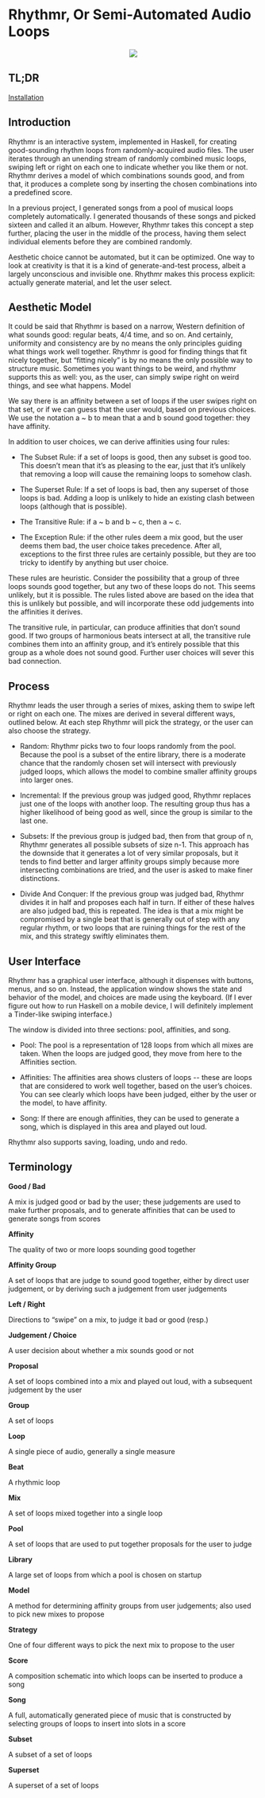Rhythmr, Or Semi-Automated Audio Loops
======



<p align="center">
  <img src="https://raw.githubusercontent.com/GregoryTravis/rhythmr/master/images/screencast.gif">
</p>

## TL;DR
[Installation](Installation.md)

## Introduction

Rhythmr is an interactive system, implemented in Haskell, for creating good-sounding rhythm loops from randomly-acquired audio files. The user iterates through an unending stream of randomly combined music loops, swiping left or right on each one to indicate whether you like them or not. Rhythmr derives a model of which combinations sounds good, and from that, it produces a complete song by inserting the chosen combinations into a predefined score.

In a previous project, I generated songs from a pool of musical loops completely automatically. I generated thousands of these songs and picked sixteen and called it an album. However, Rhythmr takes this concept a step further, placing the user in the middle of the process, having them select individual elements before they are combined randomly.

Aesthetic choice cannot be automated, but it can be optimized. One way to look at creativity is that it is a kind of generate-and-test process, albeit a largely unconscious and invisible one. Rhythmr makes this process explicit: actually generate material, and let the user select.

## Aesthetic Model

It could be said that Rhythmr is based on a narrow, Western definition of what sounds good: regular beats, 4/4 time, and so on. And certainly, uniformity and consistency are by no means the only principles guiding what things work well together. Rhythmr is good for finding things that fit nicely together, but “fitting nicely” is by no means the only possible way to structure music. Sometimes you want things to be weird, and rhythmr supports this as well: you, as the user, can simply swipe right on weird things, and see what happens.
Model

We say there is an affinity between a set of loops if the user swipes right on that set, or if we can guess that the user would, based on previous choices. We use the notation a ~ b to mean that a and b sound good together: they have affinity.

In addition to user choices, we can derive affinities using four rules:

* The Subset Rule: if a set of loops is good, then any subset is good too. This doesn’t mean that it’s as pleasing to the ear, just that it’s unlikely that removing a loop will cause the remaining loops to somehow clash.

* The Superset Rule: If a set of loops is bad, then any superset of those loops is bad. Adding a loop is unlikely to hide an existing clash between loops (although that is possible).

* The Transitive Rule: if a ~ b and b ~ c, then a ~ c.

* The Exception Rule: if the other rules deem a mix good, but the user deems them bad, the user choice takes precedence. After all, exceptions to the first three rules are certainly possible, but they are too tricky to identify by anything but user choice.

These rules are heuristic. Consider the possibility that a group of three loops sounds good together, but any two of these loops do not. This seems unlikely, but it is possible. The rules listed above are based on the idea that this is unlikely but possible, and will incorporate these odd judgements into the affinities it derives.

The transitive rule, in particular, can produce affinities that don’t sound good. If two groups of harmonious beats intersect at all, the transitive rule combines them into an affinity group, and it’s entirely possible that this group as a whole does not sound good. Further user choices will sever this bad connection.

## Process

Rhythmr leads the user through a series of mixes, asking them to swipe left or right on each one. The mixes are derived in several different ways, outlined below. At each step Rhythmr will pick the strategy, or the user can also choose the strategy.

* Random: Rhythmr picks two to four loops randomly from the pool. Because the pool is a subset of the entire library, there is a moderate chance that the randomly chosen set will intersect with previously judged loops, which allows the model to combine smaller affinity groups into larger ones.

* Incremental: If the previous group was judged good, Rhythmr replaces just one of the loops with another loop. The resulting group thus has a higher likelihood of being good as well, since the group is similar to the last one.

* Subsets: If the previous group is judged bad, then from that group of n, Rhythmr generates all possible subsets of size n-1. This approach has the downside that it generates a lot of very similar proposals, but it tends to find better and larger affinity groups simply because more intersecting combinations are tried, and the user is asked to make finer distinctions.

* Divide And Conquer: If the previous group was judged bad, Rhythmr divides it in half and proposes each half in turn. If either of these halves are also judged bad, this is repeated. The idea is that a mix might be compromised by a single beat that is generally out of step with any regular rhythm, or two loops that are ruining things for the rest of the mix, and this strategy swiftly eliminates them.

## User Interface

Rhythmr has a graphical user interface, although it dispenses with buttons, menus, and so on. Instead, the application window shows the state and behavior of the model, and choices are made using the keyboard. (If I ever figure out how to run Haskell on a mobile device, I will definitely implement a Tinder-like swiping interface.)

The window is divided into three sections: pool, affinities, and song.

* Pool: The pool is a representation of 128 loops from which all mixes are taken. When the loops are judged good, they move from here to the Affinities section.

* Affinities: The affinities area shows clusters of loops -- these are loops that are considered to work well together, based on the user’s choices. You can see clearly which loops have been judged, either by the user or the model, to have affinity.

* Song: If there are enough affinities, they can be used to generate a song, which is displayed in this area and played out loud.

Rhythmr also supports saving, loading, undo and redo.

## Terminology

**Good / Bad**

A mix is judged good or bad by the user; these judgements are used to make further proposals, and to generate affinities that can be used to generate songs from scores

**Affinity**

The quality of two or more loops sounding good together

**Affinity Group**

A set of loops that are judge to sound good together, either by direct user judgement, or by deriving such a judgement from user judgements

**Left / Right**

Directions to “swipe” on a mix, to judge it bad or good (resp.)

**Judgement / Choice**

A user decision about whether a mix sounds good or not

**Proposal**

A set of loops combined into a mix and played out loud, with a subsequent judgement by the user

**Group**

A set of loops

**Loop**

A single piece of audio, generally a single measure

**Beat**

A rhythmic loop

**Mix**

A set of loops mixed together into a single loop

**Pool**

A set of loops that are used to put together proposals for the user to judge

**Library**

A large set of loops from which a pool is chosen on startup

**Model**

A method for determining affinity groups from user judgements; also used to pick new mixes to propose

**Strategy**

One of four different ways to pick the next mix to propose to the user

**Score**

A composition schematic into which loops can be inserted to produce a song

**Song**

A full, automatically generated piece of music that is constructed by selecting groups of loops to insert into slots in a score

**Subset**

A subset of a set of loops

**Superset**

A superset of a set of loops

